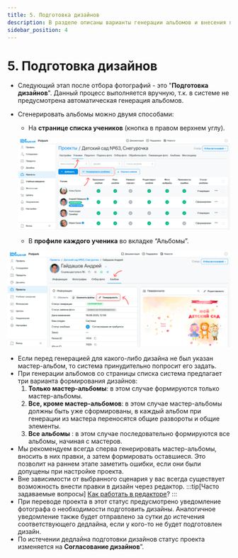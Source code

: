 ```yaml
---
title: 5. Подготовка дизайнов
description: В разделе описаны варианты генерации альбомов и внесения правок в дизайн
sidebar_position: 4
---
```


# 5. Подготовка дизайнов
* Следующий этап после отбора фотографий - это "__Подготовка дизайнов__". Данный процесс выполняется вручную, т.к. в системе не предусмотрена автоматическая генерация альбомов.
* Сгенерировать альбомы можно двумя способами:
    + На __странице списка учеников__ (кнопка в правом верхнем углу).

   ![](../_media/general/album-generation-1.png)
    
    + В __профиле каждого ученика__ во вкладке “Альбомы”.

 ![](../_media/general/album-generation-2.png)

* Если перед генерацией для какого-либо дизайна не был указан мастер-альбом, то система принудительно попросит его задать.
* При генерации альбомов со страницы списка система предлагает три варианта формирования дизайнов:
    1. __Только мастер-альбомы__:  в этом случае формируются только мастер-альбомы.
    2. __Все, кроме мастер-альбомов__: в этом случае мастер-альбомы должны быть уже сформированы, в каждый альбом при генерации из мастера переносятся общие развороты и общие элементы.
    3. __Все альбомы__ : в этом случае последовательно формируются все альбомы, начиная с мастеров.    
* Мы рекомендуем всегда сперва генерировать мастер-альбомы, вносить в них правки, а затем формировать оставшиеся. Это позволит на раннем этапе заметить ошибки, если они были допущены при настройке проекта.
* Вне зависимости от выбранного сценария у вас всегда существует возможность внести правки в дизайн через редактор.
:::tip[Часто задаваемые вопросы]
[Как работать в редакторе](/faq/editor-work)?
:::
* При переводе проекта в этот статус предусмотрено уведомление фотографа о необходимости подготовить дизайны. Аналогичное уведомление также будет отправлено за сутки до истечения соответствующего дедлайна, если у кого-то не будет подготовлен дизайн.
* По истечении дедлайна подготовки дизайнов статус проекта изменяется на __Согласование дизайнов__”.